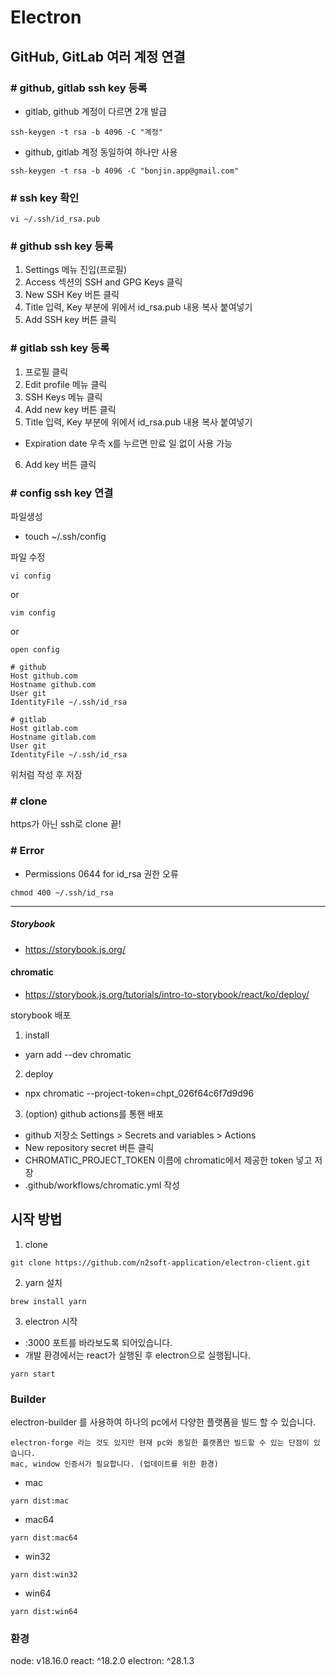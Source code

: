 # Electron

## GitHub, GitLab 여러 계정 연결
### # github, gitlab ssh key 등록
- gitlab, github 계정이 다르면 2개 발급
```shell
ssh-keygen -t rsa -b 4096 -C "계정"
```

- github, gitlab 계정 동일하여 하나만 사용
```shell
ssh-keygen -t rsa -b 4096 -C "bonjin.app@gmail.com"
```

### # ssh key 확인
```shell
vi ~/.ssh/id_rsa.pub
```

### # github ssh key 등록
1. Settings 메뉴 진입(프로필)
2. Access 섹션의 SSH and GPG Keys 클릭
3. New SSH Key 버튼 클릭
4. Title 입력, Key 부분에 위에서 id_rsa.pub 내용 복사 붙여넣기
5. Add SSH key 버튼 클릭

### # gitlab ssh key 등록
1. 프로필 클릭
2. Edit profile 메뉴 클릭
3. SSH Keys 메뉴 클릭
4. Add new key 버튼 클릭
5. Title 입력, Key 부분에 위에서 id_rsa.pub 내용 복사 붙여넣기
- Expiration date 우측 x를 누르면 만료 일 없이 사용 가능
6. Add key 버튼 클릭

### # config ssh key 연결
파일생성
- touch ~/.ssh/config

파일 수정
```shell
vi config
```
or
```shell
vim config
```
or
```shell
open config
```

```shell
# github
Host github.com
Hostname github.com
User git
IdentityFile ~/.ssh/id_rsa

# gitlab
Host gitlab.com
Hostname gitlab.com
User git
IdentityFile ~/.ssh/id_rsa
```

위처럼 작성 후 저장



### # clone
https가 아닌 ssh로 clone 끝!

### # Error
- Permissions 0644 for id_rsa 권한 오류
```shell
chmod 400 ~/.ssh/id_rsa
```

<hr/>

##### Storybook
- https://storybook.js.org/

#### chromatic
- https://storybook.js.org/tutorials/intro-to-storybook/react/ko/deploy/

storybook 배포
1. install
- yarn add --dev chromatic

2. deploy
- npx chromatic --project-token=chpt_026f64c6f7d9d96

3. (option) github actions를 통핸 배포
- github 저장소 Settings > Secrets and variables > Actions
- New repository secret 버튼 클릭
- CHROMATIC_PROJECT_TOKEN 이름에 chromatic에서 제공한 token 넣고 저장
- .github/workflows/chromatic.yml 작성


## 시작 방법

1. clone
```shell
git clone https://github.com/n2soft-application/electron-client.git
```

2. yarn 설치
```shell
brew install yarn
```

3. electron 시작
- :3000 포트를 바라보도록 되어있습니다.
- 개발 환경에서는 react가 실행된 후 electron으로 실행됩니다.
```shell
yarn start
```

### Builder
electron-builder 를 사용하여 하나의 pc에서 다양한 플랫폼을 빌드 할 수 있습니다.
```
electron-forge 라는 것도 있지만 현재 pc와 동일한 플랫폼만 빌드할 수 있는 단점이 있습니다.
mac, window 인증서가 필요합니다. (업데이트를 위한 환경)
```


- mac
```shell
yarn dist:mac
```

- mac64
```shell
yarn dist:mac64
```

- win32
```shell
yarn dist:win32
```

- win64
```shell
yarn dist:win64
```


### 환경
node: v18.16.0
react: ^18.2.0
electron: ^28.1.3